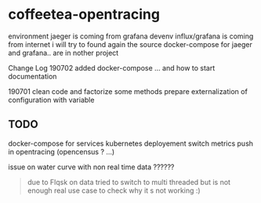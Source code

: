 # coffeetea-opentracing
environment
jaeger is coming from grafana devenv
influx/grafana is coming from internet i will try to found again the source
docker-compose for jaeger and grafana.. are in nother project

Change Log
190702
added docker-compose ... and how to
start documentation

190701
clean code and factorize some methods
prepare externalization of configuration with variable



## TODO
docker-compose for services
kubernetes deployement
switch metrics push in opentracing (opencensus ? ...)


issue on water curve with non real time data ??????
> due to Flqsk on data tried to switch to multi threaded but is not enough
> real use case to check why it s not working :)
